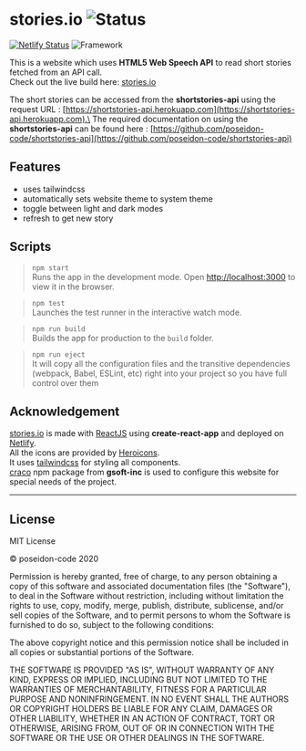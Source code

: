 # stories&period;io ![Status](https://img.shields.io/badge/STATUS-active-brightgreen)

[![Netlify Status](https://api.netlify.com/api/v1/badges/3a9a4e4d-5658-4bd3-83bd-6e24405cb9f7/deploy-status)](https://app.netlify.com/sites/storiesio/deploys)
![Framework](https://img.shields.io/badge/FRAMEWORK-ReactJS-blue)

This is a website which uses **HTML5 Web Speech API** to read short stories fetched from an API call.\
Check out the live build here: [stories.io](https://storiesio.netlify.app)

The short stories can be accessed from the **shortstories-api** using the request URL : [https://shortstories-api.herokuapp.com](https://shortstories-api.herokuapp.com).\
The required documentation on using the **shortstories-api** can be found here : [https://github.com/poseidon-code/shortstories-api](https://github.com/poseidon-code/shortstories-api)

## Features

-   uses tailwindcss
-   automatically sets website theme to system theme
-   toggle between light and dark modes
-   refresh to get new story

## Scripts

> `npm start` \
> Runs the app in the development mode. Open [http://localhost:3000](http://localhost:3000) to view it in the browser.

> `npm test` \
> Launches the test runner in the interactive watch mode.

> `npm run build` \
> Builds the app for production to the `build` folder.

> `npm run eject` \
> It will copy all the configuration files and the transitive dependencies (webpack, Babel, ESLint, etc) right into your project so you have full control over them

## Acknowledgement

[stories.io](https://storiesio.netlify.app) is made with [ReactJS](https://reactjs.org) using **create-react-app** and deployed on [Netlify](https://www.netlify.com).\
All the icons are provided by [Heroicons](https://www.heroicons.com).\
It uses [tailwindcss](https://tailwindcss.com) for styling all components.\
[craco](https://github.com/gsoft-inc/craco) npm package from **gsoft-inc** is used to configure this website for special needs of the project.

---

## License

MIT License

&copy; poseidon-code 2020

Permission is hereby granted, free of charge, to any person obtaining a copy
of this software and associated documentation files (the "Software"), to deal
in the Software without restriction, including without limitation the rights
to use, copy, modify, merge, publish, distribute, sublicense, and/or sell
copies of the Software, and to permit persons to whom the Software is
furnished to do so, subject to the following conditions:

The above copyright notice and this permission notice shall be included in all
copies or substantial portions of the Software.

THE SOFTWARE IS PROVIDED "AS IS", WITHOUT WARRANTY OF ANY KIND, EXPRESS OR
IMPLIED, INCLUDING BUT NOT LIMITED TO THE WARRANTIES OF MERCHANTABILITY,
FITNESS FOR A PARTICULAR PURPOSE AND NONINFRINGEMENT. IN NO EVENT SHALL THE
AUTHORS OR COPYRIGHT HOLDERS BE LIABLE FOR ANY CLAIM, DAMAGES OR OTHER
LIABILITY, WHETHER IN AN ACTION OF CONTRACT, TORT OR OTHERWISE, ARISING FROM,
OUT OF OR IN CONNECTION WITH THE SOFTWARE OR THE USE OR OTHER DEALINGS IN THE
SOFTWARE.
